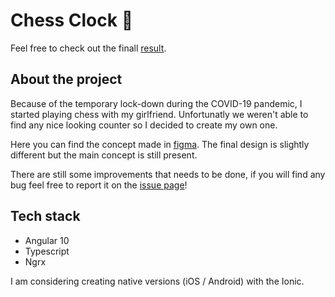 # Chess Clock 🦄️
Feel free to check out the finall [result](https://mateuszkornecki.github.io/chess-clock).

## About the project 
Because of the temporary lock-down during the COVID-19 pandemic, I started playing chess with my girlfriend. Unfortunatly we weren't able to find any nice looking counter so I decided to create my own one.

Here you can find the concept made in [figma](https://www.figma.com/file/zVBFNEoke9oWRG1fh0fZ9x/chess-clock?node-id=0%3A1). The final design is slightly different but the main concept is still present.

There are still some improvements that needs to be done, if you will find any bug feel free to report it on the [issue page](https://github.com/mateuszkornecki/chess-clock/issues)!

## Tech stack
- Angular 10
- Typescript
- Ngrx

I am considering creating native versions (iOS / Android) with the Ionic.

